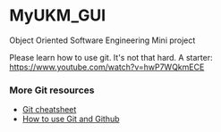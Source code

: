 # MyUKM_GUI
Object Oriented Software Engineering Mini project

Please learn how to use git. It's not that hard. A starter: https://www.youtube.com/watch?v=hwP7WQkmECE

### More Git resources
- [Git cheatsheet](https://about.gitlab.com/images/press/git-cheat-sheet.pdf)
- [How to use Git and Github](https://www.youtube.com/watch?v=HkdAHXoRtos)
